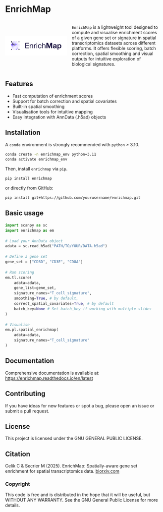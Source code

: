 # EnrichMap

<div style="display: flex; align-items: center;">
  <img src="img/enrichmap_logo.jpg" valign="middle" alt="EnrichMap" style="width: 200px; height: auto; margin-right: 15px;">
  <p>
    <code>EnrichMap</code> is a lightweight tool designed to compute and visualise enrichment scores of a given gene set or signature in spatial transcriptomics datasets across different platforms. It offers flexible scoring, batch correction, spatial smoothing and visual outputs for intuitive exploration of biological signatures.
  </p>
</div>

## Features

- Fast computation of enrichment scores
- Support for batch correction and spatial covariates
- Built-in spatial smoothing
- Visualisation tools for intuitive mapping
- Easy integration with AnnData (.h5ad) objects

## Installation

A `conda` environment is strongly recommended with `python` ≥ 3.10.

```bash
conda create -n enrichmap_env python=3.11
conda activate enrichmap_env
```

Then, install `enrichmap` via `pip`.

```bash
pip install enrichmap
```

or directly from GitHub:

```bash
pip install git+https://github.com/yourusername/enrichmap.git
```

## Basic usage

```python
import scanpy as sc
import enrichmap as em

# Load your AnnData object
adata = sc.read_h5ad("PATH/TO/YOUR/DATA.h5ad")

# Define a gene set
gene_set = ["CD3D", "CD3E", "CD8A"]

# Run scoring
em.tl.score(
    adata=adata,
    gene_list=gene_set,
    signature_names="T_cell_signature",
    smoothing=True, # by default,
    correct_spatial_covariates=True, # by default
    batch_key=None # Set batch_key if working with multiple slides
)

# Visualise
em.pl.spatial_enrichmap(
    adata=adata,
    signature_names="T_cell_signature"
)
```

## Documentation

Comprehensive documentation is available at:
https://enrichmap.readthedocs.io/en/latest

## Contributing

If you have ideas for new features or spot a bug, please open an issue or submit a pull request.

## License

This project is licensed under the GNU GENERAL PUBLIC LICENSE.

## Citation

Celik C & Secrier M (2025). EnrichMap: Spatially-aware gene set enrichment for spatial transcriptomics data. [biorxiv.com]()

### Copyright

This code is free and is distributed in the hope that it will be useful, but WITHOUT ANY WARRANTY. See the GNU General Public License for more details.
